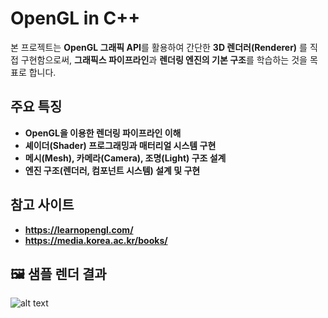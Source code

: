 # OpenGL in C++

본 프로젝트는 **OpenGL 그래픽 API**를 활용하여 간단한 **3D 렌더러(Renderer)** 를 직접 구현함으로써, **그래픽스 파이프라인**과 **렌더링 엔진의 기본 구조**를 학습하는 것을 목표로 합니다.

## 주요 특징
- **OpenGL을 이용한 렌더링 파이프라인 이해**
- **셰이더(Shader) 프로그래밍과 매터리얼 시스템 구현**
- **메시(Mesh), 카메라(Camera), 조명(Light) 구조 설계**
- **엔진 구조(렌더러, 컴포넌트 시스템) 설계 및 구현**

## 참고 사이트
- **https://learnopengl.com/**
- **https://media.korea.ac.kr/books/**


## 🖼️ 샘플 렌더 결과

![alt text](screenshot/image-gif.gif)
